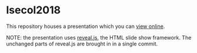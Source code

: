 # lsecol2018

This repository houses a presentation which you can
[view online](http://tbnorth.github.io/lsecol2018).

NOTE: the presentation uses [reveal.js](http://lab.hakim.se/reveal-js/),
the HTML slide show framework.  The unchanged parts of reveal.js are
brought in in a single commit.
